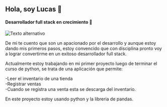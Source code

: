 ## Hola, soy Lucas 👋
#### Desarrollador full stack en crecimiento 🚀

![Texto alternativo](Presentación_GitHub.jpg)

De mi te cuento que son un apacionado por el desarrollo y aunque estoy dando mis primeros pasos, estoy convencido que con disciplina pronto voy a lograr convertirme en un exitoso desarrollador full stack.

Actualmente estoy trabajando en mi primer proyecto luego de terminar el curso de python, se trata de una aplicación que permite:

 -Leer el inventario de una tienda<br>
 -Registrar ventas  
 -Cuando se registra una venta esta se descarga del inventario.  

En este proyecto estoy usando python y la libreria de pandas.



<!--
**lucurban/lucurban** is a ✨ _special_ ✨ repository because its `README.md` (this file) appears on your GitHub profile.

Here are some ideas to get you started:

- 🔭 I’m currently working on ...
- 🌱 I’m currently learning ...
- 👯 I’m looking to collaborate on ...
- 🤔 I’m looking for help with ...
- 💬 Ask me about ...
- 📫 How to reach me: ...
- 😄 Pronouns: ...
- ⚡ Fun fact: ...
-->
